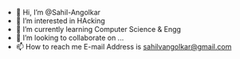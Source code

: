 - 👋 Hi, I’m @Sahil-Angolkar
- 👀 I’m interested in HAcking
- 🌱 I’m currently learning Computer Science & Engg
- 💞️ I’m looking to collaborate on ...
- 📫 How to reach me E-mail Address is sahilvangolkar@gmail.com

<!---
Sahil-Angolkar/Sahil-Angolkar is a ✨ special ✨ repository because its `README.md` (this file) appears on your GitHub profile.
You can click the Preview link to take a look at your changes.
--->

